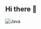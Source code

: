## Hi there 👋


![Java](https://img.shields.io/badge/java-%23ED8B00.svg?style=for-the-badge&logo=openjdk&logoColor=white)









<!--
**wesleypw/wesleypw** is a ✨ _special_ ✨ repository because its `README.md` (this file) appears on your GitHub profile.

Here are some ideas to get you started:

- 🔭 I’m currently working on ...
- 🌱 I’m currently learning ...
- 👯 I’m looking to collaborate on ...
- 🤔 I’m looking for help with ...
- 💬 Ask me about ...
- 📫 How to reach me: ...
- 😄 Pronouns: ...
- ⚡ Fun fact: ...
-->
